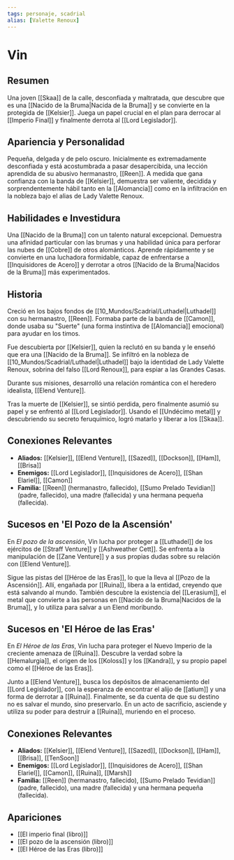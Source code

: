 ```yaml
---
tags: personaje, scadrial
alias: [Valette Renoux]
---
```


# Vin

## Resumen
Una joven [[Skaa]] de la calle, desconfiada y maltratada, que descubre que es una [[Nacido de la Bruma|Nacida de la Bruma]] y se convierte en la protegida de [[Kelsier]]. Juega un papel crucial en el plan para derrocar al [[Imperio Final]] y finalmente derrota al [[Lord Legislador]].

## Apariencia y Personalidad
Pequeña, delgada y de pelo oscuro. Inicialmente es extremadamente desconfiada y está acostumbrada a pasar desapercibida, una lección aprendida de su abusivo hermanastro, [[Reen]]. A medida que gana confianza con la banda de [[Kelsier]], demuestra ser valiente, decidida y sorprendentemente hábil tanto en la [[Alomancia]] como en la infiltración en la nobleza bajo el alias de Lady Valette Renoux.

## Habilidades e Investidura
Una [[Nacido de la Bruma]] con un talento natural excepcional. Demuestra una afinidad particular con las brumas y una habilidad única para perforar las nubes de [[Cobre]] de otros alománticos. Aprende rápidamente y se convierte en una luchadora formidable, capaz de enfrentarse a [[Inquisidores de Acero]] y derrotar a otros [[Nacido de la Bruma|Nacidos de la Bruma]] más experimentados.

## Historia
Creció en los bajos fondos de [[10_Mundos/Scadrial/Luthadel|Luthadel]] con su hermanastro, [[Reen]]. Formaba parte de la banda de [[Camon]], donde usaba su "Suerte" (una forma instintiva de [[Alomancia]] emocional) para ayudar en los timos.

Fue descubierta por [[Kelsier]], quien la reclutó en su banda y le enseñó que era una [[Nacido de la Bruma]]. Se infiltró en la nobleza de [[10_Mundos/Scadrial/Luthadel|Luthadel]] bajo la identidad de Lady Valette Renoux, sobrina del falso [[Lord Renoux]], para espiar a las Grandes Casas.

Durante sus misiones, desarrolló una relación romántica con el heredero idealista, [[Elend Venture]].

Tras la muerte de [[Kelsier]], se sintió perdida, pero finalmente asumió su papel y se enfrentó al [[Lord Legislador]]. Usando el [[Undécimo metal]] y descubriendo su secreto feruquímico, logró matarlo y liberar a los [[Skaa]].

## Conexiones Relevantes
* **Aliados:** [[Kelsier]], [[Elend Venture]], [[Sazed]], [[Dockson]], [[Ham]], [[Brisa]]
* **Enemigos:** [[Lord Legislador]], [[Inquisidores de Acero]], [[Shan Elariel]], [[Camon]]
* **Familia:** [[Reen]] (hermanastro, fallecido), [[Sumo Prelado Tevidian]] (padre, fallecido), una madre (fallecida) y una hermana pequeña (fallecida).

## Sucesos en 'El Pozo de la Ascensión'

En *El pozo de la ascensión*, Vin lucha por proteger a [[Luthadel]] de los ejércitos de [[Straff Venture]] y [[Ashweather Cett]]. Se enfrenta a la manipulación de [[Zane Venture]] y a sus propias dudas sobre su relación con [[Elend Venture]].

Sigue las pistas del [[Héroe de las Eras]], lo que la lleva al [[Pozo de la Ascensión]]. Allí, engañada por [[Ruina]], libera a la entidad, creyendo que está salvando al mundo. También descubre la existencia del [[Lerasium]], el metal que convierte a las personas en [[Nacido de la Bruma|Nacidos de la Bruma]], y lo utiliza para salvar a un Elend moribundo.

## Sucesos en 'El Héroe de las Eras'

En *El Héroe de las Eras*, Vin lucha para proteger el Nuevo Imperio de la creciente amenaza de [[Ruina]]. Descubre la verdad sobre la [[Hemalurgia]], el origen de los [[Koloss]] y los [[Kandra]], y su propio papel como el [[Héroe de las Eras]].

Junto a [[Elend Venture]], busca los depósitos de almacenamiento del [[Lord Legislador]], con la esperanza de encontrar el alijo de [[atium]] y una forma de derrotar a [[Ruina]]. Finalmente, se da cuenta de que su destino no es salvar el mundo, sino preservarlo. En un acto de sacrificio, asciende y utiliza su poder para destruir a [[Ruina]], muriendo en el proceso.

## Conexiones Relevantes
* **Aliados:** [[Kelsier]], [[Elend Venture]], [[Sazed]], [[Dockson]], [[Ham]], [[Brisa]], [[TenSoon]]
* **Enemigos:** [[Lord Legislador]], [[Inquisidores de Acero]], [[Shan Elariel]], [[Camon]], [[Ruina]], [[Marsh]]
* **Familia:** [[Reen]] (hermanastro, fallecido), [[Sumo Prelado Tevidian]] (padre, fallecido), una madre (fallecida) y una hermana pequeña (fallecida).

## Apariciones
* [[El imperio final (libro)]]
* [[El pozo de la ascensión (libro)]]
* [[El Héroe de las Eras (libro)]]